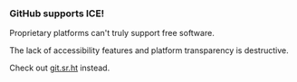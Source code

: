 ### GitHub supports ICE! 

Proprietary platforms can't truly support free software. 

The lack of accessibility features and platform transparency is destructive. 

Check out [git.sr.ht](Sourcehut) instead. 

<!--
**jakechv/jakechv** is a ✨ _special_ ✨ repository because its `README.md` (this file) appears on your GitHub profile.

Here are some ideas to get you started:

- 🔭 I’m currently working on ...
- 🌱 I’m currently learning ...
- 👯 I’m looking to collaborate on ...
- 🤔 I’m looking for help with ...
- 💬 Ask me about ...
- 📫 How to reach me: ...
- 😄 Pronouns: ...
- ⚡ Fun fact: ...
-->
